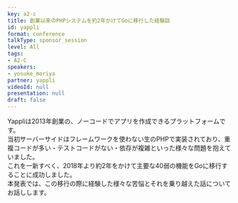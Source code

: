 ```yaml
---
key: a2-c
title: 創業以来のPHPシステムを約2年かけてGoに移行した経験談
id: yappli
format: conference
talkType: sponsor_session
level: All
tags:
- A2-C
speakers:
- yosuke_moriya
partner: yappli
videoId: null
presentation: null
draft: false
---
```

Yappliは2013年創業の、ノーコードでアプリを作成できるプラットフォームです。  
当初サーバーサイドはフレームワークを使わない生のPHPで実装されており、重複コードが多い・テストコードがない・依存が複雑といった様々な問題を抱えていました。  
これを一新すべく、2018年より約2年をかけて主要な40弱の機能をGoに移行することに成功しました。  
本発表では、この移行の際に経験した様々な苦悩とそれを乗り越えた話についてお話しします。